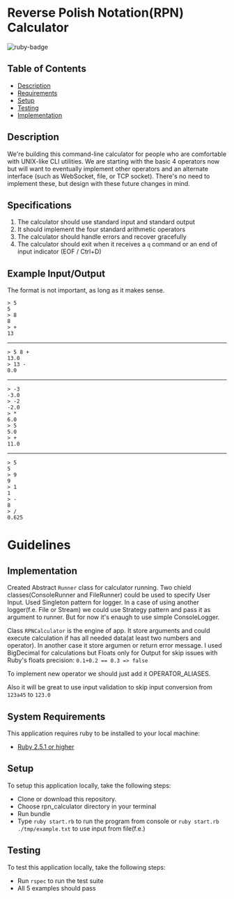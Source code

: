 # Reverse Polish Notation(RPN) Calculator
<img src="https://img.shields.io/badge/ruby%20-v2.5.1-brightgreen.svg" title="ruby-badge">

## Table of Contents

* [Description](#description)
* [Requirements](#system-requirements)
* [Setup](#setup)
* [Testing](#testing)
* [Implementation](#implementation)

## Description

We're building this command-line calculator for people who are comfortable with UNIX-like CLI utilities.
We are starting with the basic 4 operators now but will want to eventually implement other operators and
an alternate interface (such as WebSocket, file, or TCP socket).
There's no need to implement these, but design with these future changes in mind.

Specifications
--------------

1. The calculator should use standard input and standard output
2. It should implement the four standard arithmetic operators
3. The calculator should handle errors and recover gracefully
4. The calculator should exit when it receives a `q` command or an end of input 
   indicator (EOF / Ctrl+D)

Example Input/Output
--------------------

The format is not important, as long as it makes sense.

    > 5 
    5
    > 8
    8
    > +
    13

---

    > 5 8 +
    13.0
    > 13 -
    0.0

---

    > -3
    -3.0
    > -2
    -2.0
    > *
    6.0
    > 5
    5.0
    > +
    11.0

---

    > 5
    5
    > 9
    9
    > 1
    1
    > -
    8
    > /
    0.625

Guidelines
==========


## Implementation

Created Abstract `Runner` class for calculator running.
Two chield classes(ConsoleRunner and FileRunner) could be used to specify User Input.
Used Singleton pattern for logger. In a case of using another logger(f.e. File or Stream) we could use
Strategy pattern and pass it as argument to runner. But for now it's enaugh to use simple ConsoleLogger.

Class `RPNCalculator` is the engine of app.
It store arguments and could execute calculation if has all needed data(at least two numbers and operator).
In another case it store argumen or return error message.
I used BigDecimal for calculations but Floats only for Output for skip issues with Ruby's floats precision:
`0.1+0.2 == 0.3 => false`

To implement new operator we should just add it OPERATOR_ALIASES.

Also it will be great to use input validation to skip input conversion from `123a45` to `123.0`

## System Requirements

This application requires ruby to be installed to your local
machine:

* [Ruby 2.5.1 or higher](https://www.ruby-lang.org/en/)

## Setup

To setup this application locally, take the following steps:

* Clone or download this repository.
* Choose rpn_calculator directory in your terminal
* Run bundle
* Type `ruby start.rb` to run the program from console or
  `ruby start.rb ./tmp/example.txt` to use input from file(f.e.)

## Testing

To test this application locally, take the following steps:

* Run `rspec` to run the test suite
* All 5 examples should pass

